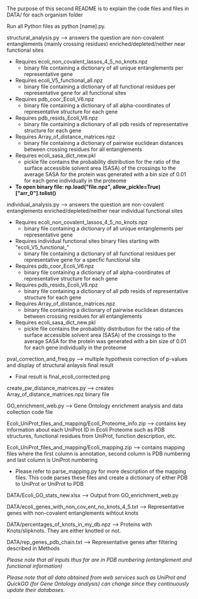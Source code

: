 
The purpose of this second README is to explain the code files and files in DATA/ for each organism folder

Run all Python files as python [name].py. 

structural_analysis.py --> answers the question are non-covalent entanglements (mainly crossing residues) enriched/depleted/neither near functional sites

- Requires ecoli_non_covalent_lassos_4_5_no_knots.npz 
  - binary file containing a dictionary of all unique entanglements per representative gene 
- Requires ecoli_V5_functional_all.npz
  - binary file containing a dictionary of all functional residues per representative gene for all functional sites
- Requires pdb_coor_Ecoli_V6.npz
  - binary file containing a dictionary of all alpha-coordinates of representative structure for each gene 
- Requires pdb_resids_Ecoli_V6.npz
  - binary file containing a dictionary of all pdb resids of representative structure for each gene
- Requires Array_of_distance_matrices.npz
  - binary file containing a dictionary of pairwise euclidean distances between crossing residues for all entanglements
- Requires ecoli_sasa_dict_new.pkl
  - pickle file contains the probability distribution for the ratio of the surface accessible solvent area (SASA) of the crossings to the average SASA for the protein was generated with a bin size of 0.01 for each gene individually in the proteome
- **To open binary file: np.load("file.npz", allow_pickle=True)["arr_0"].tolist()**

individual_analysis.py --> answers the question are non-covalent entanglements enriched/depleted/neither near individual functional sites

- Requires ecoli_non_covalent_lassos_4_5_no_knots.npz 
  - binary file containing a dictionary of all unique entanglements per representative gene
- Requires individual functional sites binary files starting with "ecoli_V5_functional_"
  - binary file containing a dictionary of all functional residues per representative gene for a specfic functional site
- Requires pdb_coor_Ecoli_V6.npz
  - binary file containing a dictionary of all alpha-coordinates of representative structure for each gene
- Requires pdb_resids_Ecoli_V6.npz
  - binary file containing a dictionary of all pdb resids of representative structure for each gene
- Requires Array_of_distance_matrices.npz
  - binary file containing a dictionary of pairwise euclidean distances between crossing residues for all entanglements
- Requires ecoli_sasa_dict_new.pkl
  - pickle file contains the probability distribution for the ratio of the surface accessible solvent area (SASA) of the crossings to the average SASA for the protein was generated with a bin size of 0.01 for each gene individually in the proteome

pval_correction_and_freq.py --> multiple hypothesis correction of p-values and display of structural anlaysis final result
  - Final result is final_ecoli_corrected.png

create_pw_distance_matrices.py --> creates Array_of_distance_matrices.npz binary file

GO_enrichment_web.py --> Gene Ontology enrichment analysis and data collection code file

Ecoli_UniProt_files_and_mapping/Ecoli_Proteome_info.zip --> contains key information about each UniProt ID in Ecoli Proteome such as PDB structures, functional residues from UniProt, function description, etc. 

Ecoli_UniProt_files_and_mapping/Ecoli_mapping.zip --> contains mapping files where the first column is annotation, second column is PDB numbering and last column is UniProt numbering
  - Please refer to parse_mapping.py for more description of the mapping files. This code parses these files and create a dictionary of either PDB to UniProt or UniProt to PDB

DATA/Ecoli_GO_stats_new.xlsx --> Output from GO_enrichment_web.py

DATA/ecoli_genes_with_non_cov_ent_no_knots_4_5.txt --> Representative genes with non-covalent entanglements wihtout knots

DATA/percentages_of_knots_in_my_db.npz --> Proteins with Knots/slipknots. They are either knotted or not. 

DATA/rep_genes_pdb_chain.txt --> Representative genes after filtering described in Methods

*Please note that all inputs thus far are in PDB numbering (entanglement and functional information)*

*Please note that all data obtained from web services such as UniProt and QuickGO (for Gene Ontology analysis) can change since they continuously update their databases.*
